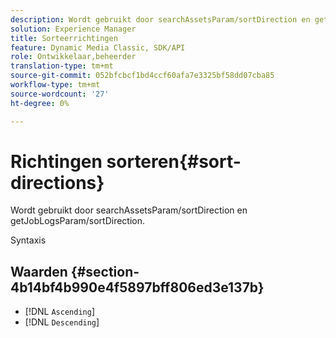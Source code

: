 ```yaml
---
description: Wordt gebruikt door searchAssetsParam/sortDirection en getJobLogsParam/sortDirection.
solution: Experience Manager
title: Sorteerrichtingen
feature: Dynamic Media Classic, SDK/API
role: Ontwikkelaar,beheerder
translation-type: tm+mt
source-git-commit: 052bfcbcf1bd4ccf60afa7e3325bf58dd07cba85
workflow-type: tm+mt
source-wordcount: '27'
ht-degree: 0%

---
```



# Richtingen sorteren{#sort-directions}

Wordt gebruikt door searchAssetsParam/sortDirection en getJobLogsParam/sortDirection.

Syntaxis

## Waarden {#section-4b14bf4b990e4f5897bff806ed3e137b}

* [!DNL `Ascending`]
* [!DNL `Descending`]

